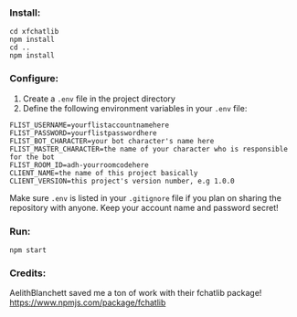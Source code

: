 ### Install:

```
cd xfchatlib
npm install
cd ..
npm install
```

### Configure:

1. Create a `.env` file in the project directory
1. Define the following environment variables in your `.env` file:
```
FLIST_USERNAME=yourflistaccountnamehere
FLIST_PASSWORD=yourflistpasswordhere
FLIST_BOT_CHARACTER=your bot character's name here
FLIST_MASTER_CHARACTER=the name of your character who is responsible for the bot
FLIST_ROOM_ID=adh-yourroomcodehere
CLIENT_NAME=the name of this project basically
CLIENT_VERSION=this project's version number, e.g 1.0.0
```

Make sure `.env` is listed in your `.gitignore` file if you plan on sharing the repository with anyone. Keep your account name and password secret!

### Run:

```
npm start
```

### Credits: 

AelithBlanchett saved me a ton of work with their fchatlib package! https://www.npmjs.com/package/fchatlib